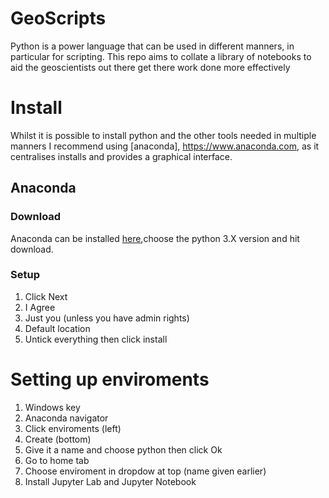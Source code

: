 # GeoScripts
Python is a power language that can be used in different manners, in particular for scripting. This repo aims to collate a library of notebooks to aid the geoscientists out there get there work done more effectively

# Install

Whilst it is possible to install python and the other tools needed in multiple manners I recommend using [anaconda], https://www.anaconda.com, as it centralises installs and provides a graphical interface.

## Anaconda

### Download
Anaconda can be installed [here](https://www.anaconda.com/download/),choose the python 3.X version and hit download.

### Setup
1. Click Next
1. I Agree
1. Just you (unless you have admin rights)
1. Default location
1. Untick everything then click install

# Setting up enviroments

1. Windows key
1. Anaconda navigator
1. Click enviroments (left)
1. Create (bottom)
1. Give it a name and choose python then click Ok
1. Go to home tab
1. Choose enviroment in dropdow at top (name given earlier)
1. Install Jupyter Lab and Jupyter Notebook